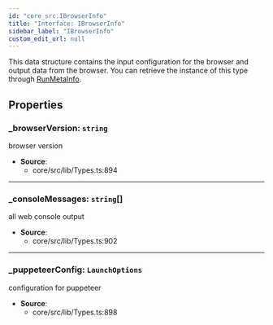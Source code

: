 ```yaml
---
id: "core_src.IBrowserInfo"
title: "Interface: IBrowserInfo"
sidebar_label: "IBrowserInfo"
custom_edit_url: null
---
```


This data structure contains the input configuration for the browser and
output data from the browser. You can retrieve the instance of this type
through [RunMetaInfo](../modules/core_src.md#runmetainfo).

## Properties

### <a id="\_browserversion" name="\_browserversion"></a> **\_browserVersion**: `string`

browser version

 * **Source**:
    * core/src/lib/Types.ts:894

___

### <a id="\_consolemessages" name="\_consolemessages"></a> **\_consoleMessages**: `string`[]

all web console output

 * **Source**:
    * core/src/lib/Types.ts:902

___

### <a id="\_puppeteerconfig" name="\_puppeteerconfig"></a> **\_puppeteerConfig**: `LaunchOptions`

configuration for puppeteer

 * **Source**:
    * core/src/lib/Types.ts:898
